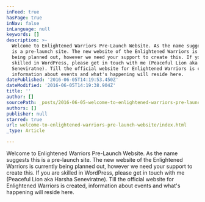 ```yaml
---
inFeed: true
hasPage: true
inNav: false
inLanguage: null
keywords: []
description: >-
  Welcome to Enlightened Warriors Pre-Launch Website. As the name suggests this
  is a pre-launch site. The new website of the Enlightened Warriors is currently
  being planned out, however we need your support to create this. If you are
  skilled in WordPress, please get in touch with me (Peaceful Lion aka Harsha
  Seneviratne). Till the official website for Enlightened Warriors is created,
  information about events and what's happening will reside here.
datePublished: '2016-06-05T14:19:53.450Z'
dateModified: '2016-06-05T14:19:38.904Z'
title: ''
author: []
sourcePath: _posts/2016-06-05-welcome-to-enlightened-warriors-pre-launch-website.md
authors: []
publisher: null
starred: true
url: welcome-to-enlightened-warriors-pre-launch-website/index.html
_type: Article

---
```

Welcome to Enlightened Warriors Pre-Launch Website. As the name suggests this is a pre-launch site. The new website of the Enlightened Warriors is currently being planned out, however we need your support to create this. If you are skilled in WordPress, please get in touch with me (Peaceful Lion aka Harsha Seneviratne). Till the official website for Enlightened Warriors is created, information about events and what's happening will reside here.